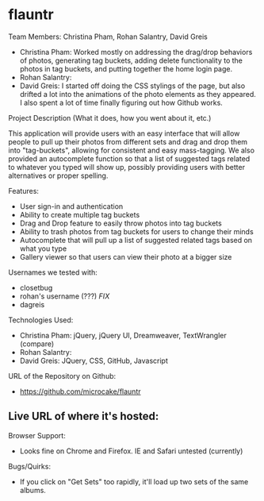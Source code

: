 flauntr
=======

Team Members: Christina Pham, Rohan Salantry, David Greis

- Christina Pham: Worked mostly on addressing the drag/drop behaviors of photos, 
generating tag buckets, adding delete functionality to the photos in tag buckets, and 
putting together the home login page. 
- Rohan Salantry: 
- David Greis: I started off doing the CSS stylings of the page, but also drifted a lot
into the animations of the photo elements as they appeared. I also spent a lot of time 
finally figuring out how Github works.

Project Description (What it does, how you went about it, etc.)

This application will provide users with an easy interface that will allow people to 
pull up their photos from different sets and drag and drop them into "tag-buckets", 
allowing for consistent and easy mass-tagging. We also provided an autocomplete function
so that a list of suggested tags related to whatever you typed will show up, possibly
providing users with better alternatives or proper spelling. 

Features: 
- User sign-in and authentication
- Ability to create multiple tag buckets
- Drag and Drop feature to easily throw photos into tag buckets
- Ability to trash photos from tag buckets for users to change their minds
- Autocomplete that will pull up a list of suggested related tags based on what you type
- Gallery viewer so that users can view their photo at a bigger size

Usernames we tested with: 
- closetbug
- rohan's username (???) *FIX*
- dagreis

Technologies Used: 
- Christina Pham: jQuery, jQuery UI, Dreamweaver, TextWrangler (compare)
- Rohan Salantry: 
- David Greis: JQuery, CSS, GitHub, Javascript

URL of the Repository on Github:
- https://github.com/microcake/flauntr

Live URL of where it's hosted: 
-

Browser Support:
- Looks fine on Chrome and Firefox. IE and Safari untested (currently)

Bugs/Quirks: 
- If you click on "Get Sets" too rapidly, it'll load up two sets of the same albums. 
